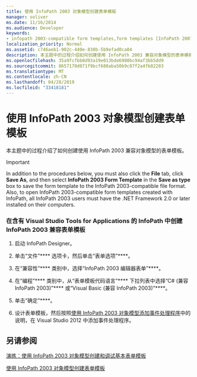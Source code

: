 ```yaml
---
title: 使用 InfoPath 2003 对象模型创建表单模板
manager: soliver
ms.date: 11/16/2014
ms.audience: Developer
keywords:
- infopath 2003-compatible form templates,form templates [InfoPath 2007], creating InfoPath 2003-compatible,InfoPath 2007, creating InfoPath 2003-compatible form templates
localization_priority: Normal
ms.assetid: c746aeb1-902c-440e-830b-5b9efad0ca04
description: 本主题中的过程介绍如何创建使用 InfoPath 2003 兼容对象模型的表单模板。
ms.openlocfilehash: 35a9fcfbb0d93a19e013bde6980bc94af3bb5dd9
ms.sourcegitcommit: 8657170d071f9bcf680aba50b9c07f2a4fb82283
ms.translationtype: MT
ms.contentlocale: zh-CN
ms.lasthandoff: 04/28/2019
ms.locfileid: "33418181"
---
```

# <a name="create-a-form-template-using-the-infopath-2003-object-model"></a>使用 InfoPath 2003 对象模型创建表单模板

本主题中的过程介绍了如何创建使用 InfoPath 2003 兼容对象模型的表单模板。
  
> [!IMPORTANT]
> In addition to the procedures below, you must also click the **File** tab, click **Save As**, and then select **InfoPath 2003 Form Template** in the **Save as type** box to save the form template to the InfoPath 2003-compatible file format. Also, to open InfoPath 2003-compatible form templates created with InfoPath, all InfoPath 2003 users must have the .NET Framework 2.0 or later installed on their computers. 
  
### <a name="to-create-an-infopath-2003-compatible-form-template-in-infopath-with-visual-studio-tools-for-applications"></a>在含有 Visual Studio Tools for Applications 的 InfoPath 中创建 InfoPath 2003 兼容表单模板

1. 启动 InfoPath Designer。
    
2. 单击“文件”**** 选项卡，然后单击“表单选项”****。
    
3. 在“兼容性”**** 类别中，选择“InfoPath 2003 编辑器表单”****。
    
4. 在“编程”**** 类别中，从“表单模板代码语言”**** 下拉列表中选择“C# (兼容 InfoPath 2003)”**** 或“Visual Basic (兼容 InfoPath 2003)”****。 
    
5. 单击“确定”****。
    
6. 设计表单模板，然后按照[使用 InfoPath 2003 对象模型添加事件处理程序](how-to-add-an-event-handler-using-the-infopath-2003-object-model.md)中的说明，在 Visual Studio 2012 中添加事件处理程序。
    
## <a name="see-also"></a>另请参阅



[演练：使用 InfoPath 2003 对象模型创建和调试基本表单模板](walkthrough-create-and-debug-basic-form-template-using-infopath-object-model.md)
  
[使用 InfoPath 2003 对象模型创建表单模板](creating-form-templates-using-the-infopath-2003-object-model.md)

